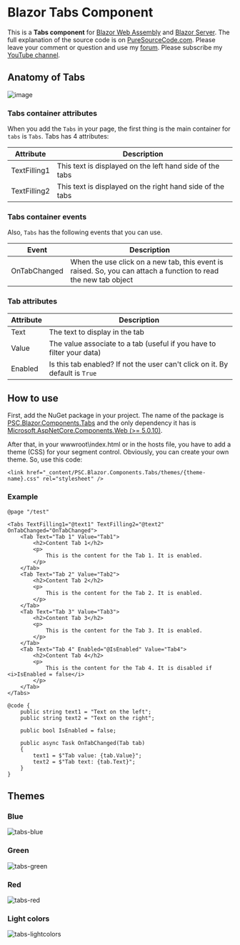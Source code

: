 # Blazor Tabs Component
This is a **Tabs component** for [Blazor Web Assembly](https://www.puresourcecode.com/tag/blazor-webassembly/) and [Blazor Server](https://www.puresourcecode.com/tag/blazor-server/). The full explanation of the source code is on [PureSourceCode.com](https://www.puresourcecode.com/dotnet/blazor/segment-control-for-blazor/). Please leave your comment or question and use my [forum](https://www.puresourcecode.com/forum/). Please subscribe my [YouTube channel](https://www.youtube.com/channel/UC2jeteqpm3sUDqQpKGqpCLg?sub_confirmation=1).

## Anatomy of Tabs
![image](https://user-images.githubusercontent.com/9497415/137930261-13e42ca2-e2d2-49f9-a86a-c2bcf21972ba.png)

### Tabs container attributes
When you add the `Tabs` in your page, the first thing is the main container for `tabs` is `Tabs`. Tabs has 4 attributes:

| Attribute                   | Description                                                |
|-----------------------------|------------------------------------------------------------|
| TextFilling1                | This text is displayed on the left hand side of the tabs    |
| TextFilling2                | This text is displayed on the right hand side of the tabs   |

### Tabs container events
Also, `Tabs` has the following events that you can use.

| Event                       | Description                                                |
|-----------------------------|------------------------------------------------------------|
| OnTabChanged                | When the use click on a new tab, this event is raised. So, you can attach a function to read the new tab object |

### Tab attributes
| Attribute                   | Description                                                |
|-----------------------------|------------------------------------------------------------|
| Text                        | The text to display in the tab                             |
| Value                       | The value associate to a tab (useful if you have to filter your data) |
| Enabled                     | Is this tab enabled? If not the user can't click on it. By default is `True` |

## How to use
First, add the NuGet package in your project. The name of the package is [PSC.Blazor.Components.Tabs](https://www.nuget.org/packages/PSC.Blazor.Components.Tabs/) and the only dependency it has is [Microsoft.AspNetCore.Components.Web (>= 5.0.10)](https://www.nuget.org/packages/Microsoft.AspNetCore.Components.Web/).

After that, in your wwwroot\index.html or in the hosts file, you have to add a theme (CSS) for your segment control. Obviously, you can create your own theme. So, use this code:

```
<link href="_content/PSC.Blazor.Components.Tabs/themes/{theme-name}.css" rel="stylesheet" />
```

### Example

```
@page "/test"

<Tabs TextFilling1="@text1" TextFilling2="@text2" OnTabChanged="OnTabChanged">
    <Tab Text="Tab 1" Value="Tab1">
        <h2>Content Tab 1</h2>
        <p>
            This is the content for the Tab 1. It is enabled.
        </p>
    </Tab>
    <Tab Text="Tab 2" Value="Tab2">
        <h2>Content Tab 2</h2>
        <p>
            This is the content for the Tab 2. It is enabled.
        </p>
    </Tab>
    <Tab Text="Tab 3" Value="Tab3">
        <h2>Content Tab 3</h2>
        <p>
            This is the content for the Tab 3. It is enabled.
        </p>
    </Tab>
    <Tab Text="Tab 4" Enabled="@IsEnabled" Value="Tab4">
        <h2>Content Tab 4</h2>
        <p>
            This is the content for the Tab 4. It is disabled if <i>IsEnabled = false</i>
        </p>
    </Tab>
</Tabs>

@code {
    public string text1 = "Text on the left";
    public string text2 = "Text on the right";

    public bool IsEnabled = false;

    public async Task OnTabChanged(Tab tab)
    {
        text1 = $"Tab value: {tab.Value}";
        text2 = $"Tab text: {tab.Text}";
    }
}
```

## Themes

### Blue
![tabs-blue](https://user-images.githubusercontent.com/9497415/137933873-1ea476b7-0adf-4ecd-813d-275c4cd56148.gif)

### Green
![tabs-green](https://user-images.githubusercontent.com/9497415/137933875-a1084d13-0bde-4d6a-ab8e-764feb21612b.gif)

### Red
![tabs-red](https://user-images.githubusercontent.com/9497415/137933878-6e3b8589-56a8-42b7-baa8-d392a8135b80.gif)

### Light colors
![tabs-lightcolors](https://user-images.githubusercontent.com/9497415/137934232-8412ede3-b125-4a43-b4f1-3d9d26e578c8.gif)

